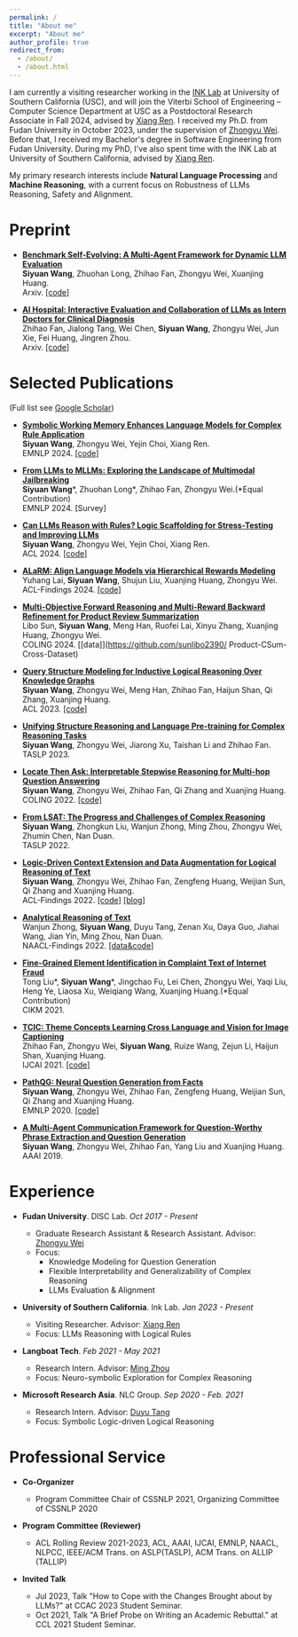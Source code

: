 ```yaml
---
permalink: /
title: "About me"
excerpt: "About me"
author_profile: true
redirect_from: 
  - /about/
  - /about.html
---
```


I am currently a visiting researcher working in the [INK Lab](https://inklab.usc.edu) at University of Southern California (USC), and will join the Viterbi School of Engineering – Computer Science Department at USC as a Postdoctoral Research Associate in Fall 2024, advised by [Xiang Ren](https://shanzhenren.github.io/). I received my Ph.D. from Fudan University in October 2023, under the supervision of [Zhongyu Wei](http://www.sdspeople.fudan.edu.cn/zywei/). Before that, I received my Bachelor's degree in Software Engineering from Fudan University. During my PhD, I've also spent time with the INK Lab at University of Southern California, advised by [Xiang Ren](https://shanzhenren.github.io/).

My primary research interests include **Natural Language Processing** and **Machine Reasoning**, with a current focus on Robustness of LLMs Reasoning, Safety and Alignment. 

Preprint
======
* [**Benchmark Self-Evolving: A Multi-Agent Framework for Dynamic LLM Evaluation**](https://arxiv.org/pdf/2402.11443.pdf)<br />
  **Siyuan Wang**, Zhuohan Long, Zhihao Fan, Zhongyu Wei, Xuanjing Huang.<br />
  Arxiv. [[code]](https://github.com/NanshineLoong/Self-Evolving-Benchmark)

* [**AI Hospital: Interactive Evaluation and Collaboration of LLMs as Intern Doctors for Clinical Diagnosis**](https://arxiv.org/abs/2402.09742)<br />
  Zhihao Fan, Jialong Tang, Wei Chen, **Siyuan Wang**, Zhongyu Wei, Jun Xie, Fei Huang, Jingren Zhou.<br />
  Arxiv. [[code]](https://github.com/LibertFan/AI_Hospital)

Selected Publications
======
(Full list see [Google Scholar](https://scholar.google.com/citations?user=t_tryJ0AAAAJ&hl=zh-CN))
* [**Symbolic Working Memory Enhances Language Models for Complex Rule Application**](https://arxiv.org/pdf/2408.13654)<br />
  **Siyuan Wang**, Zhongyu Wei, Yejin Choi, Xiang Ren.<br />
  EMNLP 2024. [[code]](https://github.com/SiyuanWangw/RuleApplication)

* [**From LLMs to MLLMs: Exploring the Landscape of Multimodal Jailbreaking**](https://arxiv.org/pdf/2406.14859)<br />
  **Siyuan Wang**\*, Zhuohan Long\*, Zhihao Fan, Zhongyu Wei.(*Equal Contribution)<br />
  EMNLP 2024. [Survey]

* [**Can LLMs Reason with Rules? Logic Scaffolding for Stress-Testing and Improving LLMs**](https://arxiv.org/pdf/2402.11442.pdf)<br />
  **Siyuan Wang**, Zhongyu Wei, Yejin Choi, Xiang Ren.<br />
  ACL 2024. [[code]](https://github.com/SiyuanWangw/ULogic)

* [**ALaRM: Align Language Models via Hierarchical Rewards Modeling**](https://arxiv.org/pdf/2403.06754.pdf)<br />
  Yuhang Lai, **Siyuan Wang**, Shujun Liu, Xuanjing Huang, Zhongyu Wei.<br />
  ACL-Findings 2024. [[code]](https://github.com/halfrot/ALaRM)

* [**Multi-Objective Forward Reasoning and Multi-Reward Backward Refinement for Product Review Summarization**](https://aclanthology.org/2024.lrec-main.1043.pdf)<br />
  Libo Sun, **Siyuan Wang**, Meng Han, Ruofei Lai, Xinyu Zhang, Xuanjing Huang, Zhongyu Wei.<br />
  COLING 2024. [[data]](https://github.com/sunlibo2390/ Product-CSum-Cross-Dataset)

* [**Query Structure Modeling for Inductive Logical Reasoning Over Knowledge Graphs**](https://aclanthology.org/2023.acl-long.259.pdf)<br />
  **Siyuan Wang**, Zhongyu Wei, Meng Han, Zhihao Fan, Haijun Shan, Qi Zhang, Xuanjing Huang.<br />
  ACL 2023. [[code]](https://github.com/SiyuanWangw/InductiveLR)
  
* [**Unifying Structure Reasoning and Language Pre-training for Complex Reasoning Tasks**](https://arxiv.org/abs/2301.08913)<br />
  **Siyuan Wang**, Zhongyu Wei, Jiarong Xu, Taishan Li and Zhihao Fan.<br />
  TASLP 2023.
  
* [**Locate Then Ask: Interpretable Stepwise Reasoning for Multi-hop Question Answering**](https://aclanthology.org/2022.coling-1.142.pdf)<br />
  **Siyuan Wang**, Zhongyu Wei, Zhihao Fan, Qi Zhang and Xuanjing Huang.<br />
  COLING 2022. [[code]](https://github.com/SiyuanWangw/StepwiseQA)
  
* [**From LSAT: The Progress and Challenges of Complex Reasoning**](https://ieeexplore.ieee.org/document/9747955)<br />
  **Siyuan Wang**, Zhongkun Liu, Wanjun Zhong, Ming Zhou, Zhongyu Wei, Zhumin Chen, Nan Duan.<br />
  TASLP 2022.
  
* [**Logic-Driven Context Extension and Data Augmentation for Logical Reasoning of Text**](https://aclanthology.org/2022.findings-acl.127/)<br />
  **Siyuan Wang**, Zhongyu Wei, Zhihao Fan, Zengfeng Huang, Weijian Sun, Qi Zhang and Xuanjing Huang.<br />
  ACL-Findings 2022. [[code]](https://github.com/SiyuanWangw/LReasoner) [[blog]](https://www.microsoft.com/en-us/research/blog/microsoft-lreasoner-leads-the-reclor-challenge-on-logical-reasoning/)

* [**Analytical Reasoning of Text**](https://aclanthology.org/2022.findings-naacl.177/)<br />
  Wanjun Zhong, **Siyuan Wang**, Duyu Tang, Zenan Xu, Daya Guo, Jiahai Wang, Jian Yin, Ming Zhou, Nan Duan.<br />
  NAACL-Findings 2022. [[data&code]](https://github.com/zhongwanjun/AR-LSAT)

* [**Fine-Grained Element Identification in Complaint Text of Internet Fraud**](https://dl.acm.org/doi/abs/10.1145/3459637.3482108)<br />
  Tong Liu\*, **Siyuan Wang**\*, Jingchao Fu, Lei Chen, Zhongyu Wei, Yaqi Liu, Heng Ye, Liaosa Xu, Weiqiang Wang, Xuanjing Huang.(*Equal Contribution) <br />
  CIKM 2021. 

* [**TCIC: Theme Concepts Learning Cross Language and Vision for Image Captioning**](https://www.ijcai.org/proceedings/2021/0091.pdf)<br />
  Zhihao Fan, Zhongyu Wei, **Siyuan Wang**, Ruize Wang, Zejun Li, Haijun Shan, Xuanjing Huang.<br />
  IJCAI 2021. [[code]](https://github.com/LibertFan/TCIC)

* [**PathQG: Neural Question Generation from Facts**](https://aclanthology.org/2020.emnlp-main.729/)<br />
  **Siyuan Wang**, Zhongyu Wei, Zhihao Fan, Zengfeng Huang, Weijian Sun, Qi Zhang and Xuanjing Huang.<br />
  EMNLP 2020. [[code]](https://github.com/SiyuanWangw/PathQG)

* [**A Multi-Agent Communication Framework for Question-Worthy Phrase Extraction and Question Generation**](https://ojs.aaai.org/index.php/AAAI/article/view/4700)<br />
  **Siyuan Wang**, Zhongyu Wei, Zhihao Fan, Yang Liu and Xuanjing Huang.<br />
  AAAI 2019. 


Experience
======
* **Fudan University**. DISC Lab. *Oct 2017 - Present*
  + Graduate Research Assistant \& Research Assistant. Advisor: [Zhongyu Wei](http://www.sdspeople.fudan.edu.cn/zywei/)
  + Focus:
    - Knowledge Modeling for Question Generation
    - Flexible Interpretability and Generalizability of Complex Reasoning
    - LLMs Evaluation \& Alignment
    
* **University of Southern California**. Ink Lab. *Jan 2023 - Present*
  + Visiting Researcher. Advisor: [Xiang Ren](https://shanzhenren.github.io/)
  + Focus: LLMs Reasoning with Logical Rules

* **Langboat Tech**. *Feb 2021 - May 2021*
  + Research Intern. Advisor: [Ming Zhou](https://scholar.google.co.jp/citations?user=a0w5c0gAAAAJ&hl=en)
  + Focus: Neuro-symbolic Exploration for Complex Reasoning
    
* **Microsoft Research Asia**. NLC Group. *Sep 2020 - Feb. 2021*
  + Research Intern. Advisor: [Duyu Tang](https://scholar.google.com/citations?user=9uz-D-kAAAAJ&hl=zh-CN)
  + Focus: Symbolic Logic-driven Logical Reasoning

Professional Service
======
* **Co-Organizer**
  + Program Committee Chair of CSSNLP 2021,  Organizing Committee of CSSNLP 2020

* **Program Committee (Reviewer)**
  + ACL Rolling Review 2021-2023, ACL, AAAI, IJCAI, EMNLP, NAACL, NLPCC, IEEE/ACM Trans. on ASLP(TASLP), ACM Trans. on ALLIP (TALLIP)

* **Invited Talk**
  + Jul 2023, Talk "How to Cope with the Changes Brought about by LLMs?" at CCAC 2023 Student Seminar.
  + Oct 2021, Talk "A Brief Probe on Writing an Academic Rebuttal." at CCL 2021 Student Seminar.
